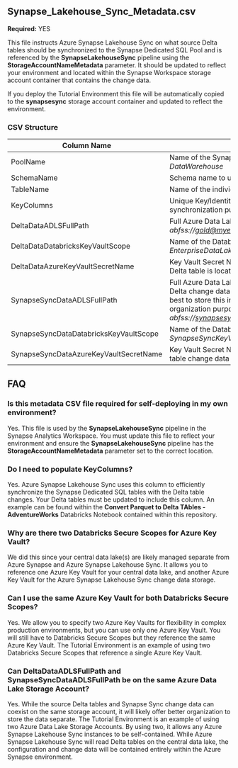 ## Synapse_Lakehouse_Sync_Metadata.csv

**Required:** YES

This file instructs Azure Synapse Lakehouse Sync on what source Delta tables should be synchronized to the Synapse Dedicated SQL Pool and is referenced by the **SynapseLakehouseSync** pipeline using the **StorageAccountNameMetadata** parameter. It should be updated to reflect your environment and located within the Synapse Workspace storage account container that contains the change data. 

If you deploy the Tutorial Environment this file will be automatically copied to the **synapsesync** storage account container and updated to reflect the environment.

### CSV Structure

Column Name | Description
---|---
PoolName | Name of the Synapse Dedicated SQL Pool to synchronize the Delta tables to. Example: _DataWarehouse_
SchemaName | Schema name to use for the tables in Synapse Dedicated SQL. Example: _AdventureWorks_
TableName | Name of the individual table. Example: _FactInternetSales_
KeyColumns | Unique Key/Identity column in the _TableName_ used by Azure Synapse Lakehouse Sync for synchronization purposes. Example: __Id_
DeltaDataADLSFullPath | Full Azure Data Lake ABFS path of the Delta table which should be synchronized. Example: _abfss://gold@myenterprisedatalake.dfs.core.windows.net/Sample/AdventureWorks/FactInternetSales/_
DeltaDataDatabricksKeyVaultScope | Name of the Databricks Secret Scope that references your Azure Key Vault. Example: _EnterpriseDataLakeKeyVaultScope_
DeltaDataAzureKeyVaultSecretName | Key Vault Secret Name that contains the Azure Data Lake Storage Account Key for where the source Delta table is located. Example: _EnterpriseDataLakeAccountKey_
SynapseSyncDataADLSFullPath | Full Azure Data Lake ABFS path of the location where Azure Synapse Lakehouse Sync should store the Delta change data. This can be a seperate storage account from the source Delta table. It's probably best to store this in the Azure Data Lake Storage Account thats attached to the Synapse Workspace for organization purposes, but it can technically be stored anywhere. Example: _abfss://synapsesync@mysynapseworkspacestorage.dfs.core.windows.net/_
SynapseSyncDataDatabricksKeyVaultScope | Name of the Databricks Secret Scope that references your Azure Key Vault. Example: _SynapseSyncKeyVaultScope_
SynapseSyncDataAzureKeyVaultSecretName | Key Vault Secret Name that contains the Azure Data Lake Storage Account Key for where the Delta table change data is located. Example: _SynapseStorageAccountKey_


## FAQ

### Is this metadata CSV file required for self-deploying in my own environment?
Yes. This file is used by the **SynapseLakehouseSync** pipeline in the Synapse Analytics Workspace. You must update this file to reflect your environment and ensure the **SynapseLakehouseSync** pipeline has the **StorageAccountNameMetadata** parameter set to the correct location.

### Do I need to populate KeyColumns?
Yes. Azure Synapse Lakehouse Sync uses this column to efficiently synchronize the Synapse Dedicated SQL tables with the Delta table changes. Your Delta tables must be updated to include this column. An example can be found within the **Convert Parquet to Delta TAbles - AdventureWorks** Databricks Notebook contained within this repository.

### Why are there two Databricks Secure Scopes for Azure Key Vault?
We did this since your central data lake(s) are likely managed separate from Azure Synapse and Azure Synapse Lakehouse Sync. It allows you to reference one Azure Key Vault for your central data lake, and another Azure Key Vault for the Azure Synapse Lakehouse Sync change data storage.

### Can I use the same Azure Key Vault for both Databricks Secure Scopes?
Yes. We allow you to specify two Azure Key Vaults for flexibility in complex production environments, but you can use only one Azure Key Vault. You will still have to Databricks Secure Scopes but they reference the same Azure Key Vault. The Tutorial Environment is an example of using two Databricks Secure Scopes that reference a single Azure Key Vault. 

### Can DeltaDataADLSFullPath and SynapseSyncDataADLSFullPath be on the same Azure Data Lake Storage Account?
Yes. While the source Delta tables and Synapse Sync change data can coexist on the same storage account, it will likely offer better organization to store the data separate. The Tutorial Environment is an example of using two Azure Data Lake Storage Accounts. By using two, it allows any Azure Synapse Lakehouse Sync instances to be self-contained. While Azure Synapse Lakehouse Sync will read Delta tables on the central data lake, the configuration and change data will be contained entirely within the Azure Synapse environment.